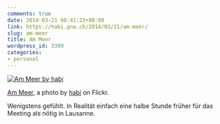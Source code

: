 ```yaml
---
comments: true
date: 2014-03-21 08:41:23+00:00
link: https://habi.gna.ch/2014/03/21/am-meer/
slug: am-meer
title: Am Meer
wordpress_id: 3399
categories:
- personal
---
```



[![Am Meer by habi](https://static.flickr.com/7413/13304083795_ced2b8603c.jpg)](https://www.flickr.com/photos/habi/13304083795/)  

[Am Meer](https://www.flickr.com/photos/habi/13304083795/), a photo by [habi](https://www.flickr.com/photos/habi/) on Flickr.

Wenigstens gefühlt.
In Realität einfach eine halbe Stunde früher für das Meeting als nötig in Lausanne.